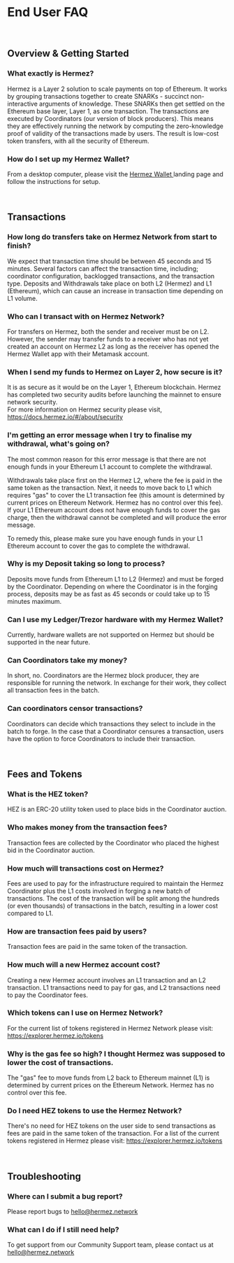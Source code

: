 # End User FAQ
&nbsp;
&nbsp;


## Overview & Getting Started 

### What exactly is Hermez?

Hermez is a Layer 2 solution to scale payments on top of Ethereum.  It works by grouping transactions together to create SNARKs - succinct non-interactive arguments of knowledge.  These SNARKs then get settled on the Ethereum base layer, Layer 1, as one transaction. The transactions are executed by Coordinators (our version of block producers).  This means they are effectively running the network by computing the zero-knowledge proof of validity of the transactions made by users.  The result is low-cost token transfers, with all the security of Ethereum.  


### How do I set up my Hermez Wallet? 


From a desktop computer, please visit the <a href="https://hermez.io/wallet/"> Hermez Wallet </a> landing page and follow the instructions for setup. 

&nbsp;
&nbsp;


## Transactions

### How long do transfers take on Hermez Network from start to finish? 

We expect that transaction time should be between 45 seconds and 15 minutes. Several factors can affect the transaction time, including; coordinator configuration, backlogged transactions, and the transaction type. Deposits and Withdrawals take place on both L2 (Hermez) and L1 (Ethereum), which can cause an increase in transaction time depending on L1 volume.  


### Who can I transact with on Hermez Network? 

For transfers on Hermez, both the sender and receiver must be on L2. However, the sender may transfer funds to a receiver who has not yet created an account on Hermez L2 as long as the receiver has opened the Hermez Wallet app with their Metamask account.  


### When I send my funds to Hermez on Layer 2, how secure is it?  

It is as secure as it would be on the Layer 1, Ethereum blockchain. Hermez has completed two security audits before launching the mainnet to ensure network security.   
For more information on Hermez security please visit, https://docs.hermez.io/#/about/security


### I'm getting an error message when I try to finalise my withdrawal, what's going on?

The most common reason for this error message is that there are not enough funds in your Ethereum L1 account to complete the withdrawal.  

Withdrawals take place first on the Hermez L2, where the fee is paid in the same token as the transaction.  Next, it needs to move back to L1 which requires "gas" to cover the L1 transaction fee (this amount is determined by current prices on Ethereum Network. Hermez has no control over this fee).  If your L1 Ethereum account does not have enough funds to cover the gas charge, then the withdrawal cannot be completed and will produce the error message.  

To remedy this, please make sure you have enough funds in your L1 Ethereum account to cover the gas to complete the withdrawal.

### Why is my Deposit taking so long to process?

Deposits move funds from Ethereum  L1 to L2 (Hermez) and must be forged by the Coordinator.  Depending on where the Coordinator is in the forging process, deposits may be as fast as 45 seconds or could take up to 15 minutes maximum. 

### Can I use my Ledger/Trezor hardware with my Hermez Wallet?

Currently, hardware wallets are not supported on Hermez but should be supported in the near future. 

### Can Coordinators take my money?

In short, no.  Coordinators are the Hermez block producer, they are responsible for running the network. In exchange for their work, they collect all transaction fees in the batch. 

### Can coordinators censor transactions?

Coordinators can decide which transactions they select to include in the batch to forge. In the case that a Coordinator censures a transaction, users have the option to force Coordinators to include their transaction.

&nbsp;
&nbsp;


## Fees and Tokens

### What is the HEZ token? 
HEZ is an ERC-20 utility token used to place bids in the Coordinator auction.

### Who makes money from the transaction fees?

Transaction fees are collected by the Coordinator who placed the highest bid in the Coordinator auction.

### How much will transactions cost on Hermez?

Fees are used to pay for the infrastructure required to maintain the Hermez Coordinator plus the L1 costs involved in forging a new batch of transactions. The cost of the transaction will be split among the hundreds (or even thousands) of transactions in the batch, resulting in a lower cost compared to L1.

### How are transaction fees paid by users?

Transaction fees are paid in the same token of the transaction.

### How much will a new Hermez account cost?

Creating a new Hermez account involves an L1 transaction and an L2 transaction. L1 transactions need to pay for gas, and L2 transactions need to pay the Coordinator fees.

### Which tokens can I use on Hermez Network?

For the current list of tokens registered in Hermez Network please visit: https://explorer.hermez.io/tokens

### Why is the gas fee so high? I thought Hermez was supposed to lower the cost of transactions.

The "gas" fee to move funds from L2 back to Ethereum mainnet (L1) is determined by current prices on the Ethereum Network. Hermez has no control over this fee.

### Do I need HEZ tokens to use the Hermez Network?

There's no need for HEZ tokens on the user side to send transactions as fees are paid in the same token of the transaction.
For a list of the current tokens registered in Hermez please visit: https://explorer.hermez.io/tokens

&nbsp;
&nbsp;


## Troubleshooting 

### Where can I submit a bug report?

Please report bugs to hello@hermez.network 

### What can I do if I still need help?

To get support from our Community Support team, please contact us at hello@hermez.network 
